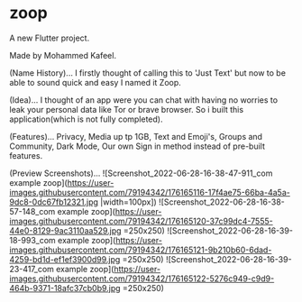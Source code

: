 # zoop

A new Flutter project.

Made by Mohammed Kafeel.

(Name History)...
I firstly thought of calling this to 'Just Text' but now to be able to sound quick and easy I named it Zoop.

(Idea)...
I thought of an app were you can chat with having no worries to leak your personal data like Tor or brave browser. So i built this application(which is not fully completed).

(Features)...
Privacy,
Media up tp 1GB,
Text and Emoji's,
Groups and Community,
Dark Mode,
Our own Sign in method instead of pre-built features.


(Preview Screenshots)...
![Screenshot_2022-06-28-16-38-47-911_com example zoop](https://user-images.githubusercontent.com/79194342/176165116-17f4ae75-66ba-4a5a-9dc8-0dc67fb12321.jpg |width=100px])
![Screenshot_2022-06-28-16-38-57-148_com example zoop](https://user-images.githubusercontent.com/79194342/176165120-37c99dc4-7555-44e0-8129-9ac3110aa529.jpg =250x250)
![Screenshot_2022-06-28-16-39-18-993_com example zoop](https://user-images.githubusercontent.com/79194342/176165121-9b210b60-6dad-4259-bd1d-ef1ef3900d99.jpg =250x250)
![Screenshot_2022-06-28-16-39-23-417_com example zoop](https://user-images.githubusercontent.com/79194342/176165122-5276c949-c9d9-464b-9371-18afc37cb0b9.jpg =250x250)





